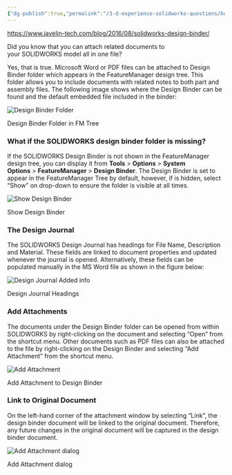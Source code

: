 ```yaml
---
{"dg-publish":true,"permalink":"/3-d-experience-solidworks-questions/how-to-use-the-design-binder-to-attach-related-documents-to-your-parts-and-assemblies/"}
---
```


https://www.javelin-tech.com/blog/2016/08/solidworks-design-binder/

Did you know that you can attach related documents to your SOLIDWORKS model all in one file?

Yes, that is true. Microsoft Word or PDF files can be attached to Design Binder folder which appears in the FeatureManager design tree. This folder allows you to include documents with related notes to both part and assembly files. The following image shows where the Design Binder can be found and the default embedded file included in the binder:

![Design Binder Folder](https://www.javelin-tech.com/blog/wp-content/uploads/2016/07/Design-Binder-Folder.jpg)

Design Binder Folder in FM Tree

### What if the SOLIDWORKS design binder folder is missing?

If the SOLIDWORKS Design Binder is not shown in the FeatureManager design tree, you can display it from **Tools** > **Options** > **System Options** > **FeatureManager** > **Design Binder**. The Design Binder is set to appear in the FeatureManager Tree by default, however, if is hidden, select “Show” on drop-down to ensure the folder is visible at all times.

![Show Design Binder](https://www.javelin-tech.com/blog/wp-content/uploads/2016/07/Show-Design-Binder.jpg)

Show Design Binder

### The Design Journal

The SOLIDWORKS Design Journal has headings for File Name, Description and Material. These fields are linked to document properties and updated whenever the journal is opened. Alternatively, these fields can be populated manually in the MS Word file as shown in the figure below:

![Design Journal Added info](https://www.javelin-tech.com/blog/wp-content/uploads/2016/07/Design-Journal-Added-info.jpg)

Design Journal Headings

### Add Attachments

The documents under the Design Binder folder can be opened from within SOLIDWORKS by right-clicking on the document and selecting “Open” from the shortcut menu. Other documents such as PDF files can also be attached to the file by right-clicking on the Design Binder and selecting “Add Attachment” from the shortcut menu.

![Add Attachment](https://www.javelin-tech.com/blog/wp-content/uploads/2016/07/Add-Attachement.jpg)

Add Attachment to Design Binder

### Link to Original Document

On the left-hand corner of the attachment window by selecting “Link”, the design binder document will be linked to the original document. Therefore, any future changes in the original document will be captured in the design binder document.

![Add Attachment dialog](https://www.javelin-tech.com/blog/wp-content/uploads/2016/07/Attachment-window.jpg)

Add Attachment dialog
